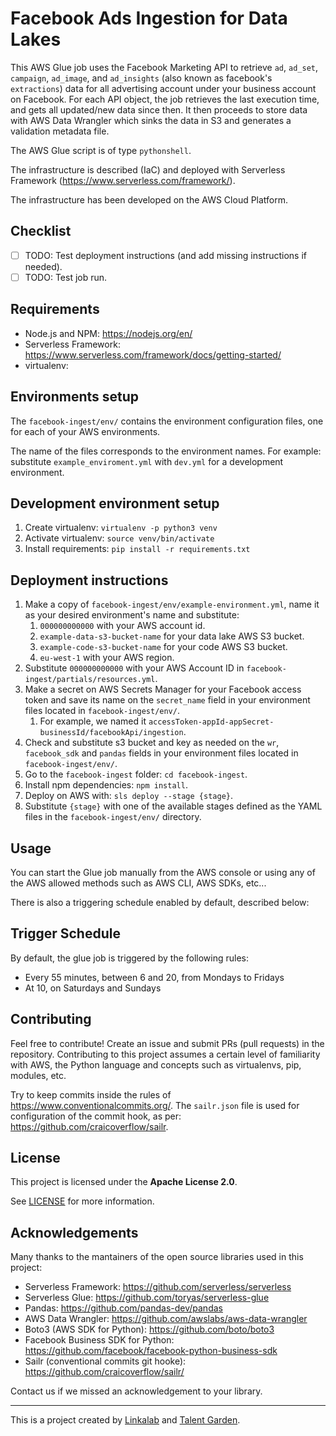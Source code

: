 # Facebook Ads Ingestion for Data Lakes

This AWS Glue job uses the Facebook Marketing API to retrieve `ad`, `ad_set`, `campaign`, `ad_image`, and `ad_insights` (also known as facebook's `extractions`) data for all advertising account under your business account on Facebook.
For each API object, the job retrieves the last execution time, and gets all updated/new data since then. It then proceeds to store data with AWS Data Wrangler which sinks the data in S3 and generates a validation metadata file.

The AWS Glue script is of type `pythonshell`.

The infrastructure is described (IaC) and deployed with Serverless Framework (https://www.serverless.com/framework/).

The infrastructure has been developed on the AWS Cloud Platform.

## Checklist

- [ ] TODO: Test deployment instructions (and add missing instructions if needed).
- [ ] TODO: Test job run.

## Requirements

- Node.js and NPM: https://nodejs.org/en/
- Serverless Framework: https://www.serverless.com/framework/docs/getting-started/
- virtualenv:

## Environments setup

The `facebook-ingest/env/` contains the environment configuration files, one for each of your AWS environments.

The name of the files corresponds to the environment names. For example: substitute `example_enviroment.yml` with `dev.yml` for a development environment.

## Development environment setup

1. Create virtualenv: `virtualenv -p python3 venv`
2. Activate virtualenv: `source venv/bin/activate`
3. Install requirements: `pip install -r requirements.txt`

## Deployment instructions

1. Make a copy of `facebook-ingest/env/example-environment.yml`, name it as your desired environment's name and substitute:
   1. `000000000000` with your AWS account id.
   2. `example-data-s3-bucket-name` for your data lake AWS S3 bucket.
   3. `example-code-s3-bucket-name` for your code AWS S3 bucket.
   4. `eu-west-1` with your AWS region.
2. Substitute `000000000000` with your AWS Account ID in `facebook-ingest/partials/resources.yml`.
3. Make a secret on AWS Secrets Manager for your Facebook access token and save its name on the `secret_name` field in your environment files located in `facebook-ingest/env/`.
   1. For example, we named it `accessToken-appId-appSecret-businessId/facebookApi/ingestion`.
4. Check and substitute s3 bucket and key as needed on the `wr`, `facebook_sdk` and `pandas` fields in your environment files located in `facebook-ingest/env/`.
5. Go to the `facebook-ingest` folder: `cd facebook-ingest`.
6. Install npm dependencies: `npm install`.
7.  Deploy on AWS with: `sls deploy --stage {stage}`.
   1. Substitute `{stage}` with one of the available stages defined as the YAML files in the `facebook-ingest/env/` directory.

## Usage

You can start the Glue job manually from the AWS console or using any of the AWS allowed methods such as AWS CLI, AWS SDKs, etc...

There is also a triggering schedule enabled by default, described below:

## Trigger Schedule

By default, the glue job is triggered by the following rules:

- Every 55 minutes, between 6 and 20, from Mondays to Fridays
- At 10, on Saturdays and Sundays

## Contributing

Feel free to contribute! Create an issue and submit PRs (pull requests) in the repository. Contributing to this project assumes a certain level of familiarity with AWS, the Python language and concepts such as virtualenvs, pip, modules, etc.

Try to keep commits inside the rules of https://www.conventionalcommits.org/. The `sailr.json` file is used for configuration of the commit hook, as per: https://github.com/craicoverflow/sailr.

## License

This project is licensed under the **Apache License 2.0**.

See [LICENSE](LICENSE) for more information.

## Acknowledgements

Many thanks to the mantainers of the open source libraries used in this project:

- Serverless Framework: https://github.com/serverless/serverless
- Serverless Glue: https://github.com/toryas/serverless-glue
- Pandas: https://github.com/pandas-dev/pandas
- AWS Data Wrangler: https://github.com/awslabs/aws-data-wrangler
- Boto3 (AWS SDK for Python): https://github.com/boto/boto3
- Facebook Business SDK for Python: https://github.com/facebook/facebook-python-business-sdk
- Sailr (conventional commits git hooke): https://github.com/craicoverflow/sailr/

Contact us if we missed an acknowledgement to your library.

---

This is a project created by [Linkalab](https://linkalab.it) and [Talent Garden](https://talentgarden.org).
